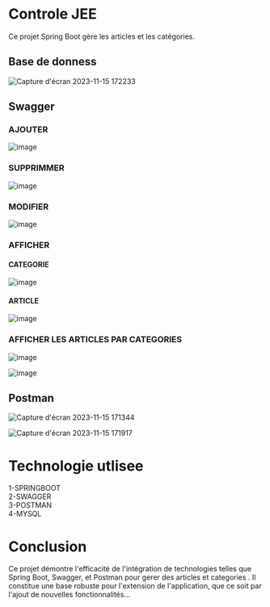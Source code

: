 # Controle JEE

Ce projet Spring Boot gère les articles et les catégories.

## Base de donness

![Capture d'écran 2023-11-15 172233](https://github.com/ManalEssaoulajy/controlejee/assets/147450276/ad5e2d2d-ae7c-468b-83f4-61e7d4a1c952)

## Swagger

### AJOUTER
![image](https://github.com/ManalEssaoulajy/controlejee/assets/147450276/b904d6f7-e1a3-4744-bdba-e1a02c958696)

### SUPPRIMMER 

![image](https://github.com/ManalEssaoulajy/controlejee/assets/147450276/520a9e44-816e-48e5-a8da-c8dc5af436bc)
### MODIFIER 

![image](https://github.com/ManalEssaoulajy/controlejee/assets/147450276/d57b552a-5701-46f0-a4c6-1fd536cd3aa0)

### AFFICHER

#### CATEGORIE

![image](https://github.com/ManalEssaoulajy/controlejee/assets/147450276/2ca202e2-2332-4847-b311-a4a7bdd4262d)

#### ARTICLE

![image](https://github.com/ManalEssaoulajy/controlejee/assets/147450276/fa17aef6-c839-4fd2-abe3-aef5d10ac725)

### AFFICHER LES ARTICLES PAR CATEGORIES
![image](https://github.com/ManalEssaoulajy/controlejee/assets/147450276/9915a5ed-221c-4784-a313-d29436d02423)

![image](https://github.com/ManalEssaoulajy/controlejee/assets/147450276/f89b361d-435d-4f02-8398-291ced48b381)

## Postman
![Capture d'écran 2023-11-15 171344](https://github.com/ManalEssaoulajy/controlejee/assets/147450276/9dbf0893-04fd-457c-bc5c-4019baa953a8)

![Capture d'écran 2023-11-15 171917](https://github.com/ManalEssaoulajy/controlejee/assets/147450276/b2a7f28d-acea-4890-a871-df2745dc8262)

# Technologie utlisee
1-SPRINGBOOT  
2-SWAGGER  
3-POSTMAN  
4-MYSQL

# Conclusion
Ce projet démontre l'efficacité de l'intégration de technologies telles que Spring Boot, Swagger, et Postman pour gerer des articles et categories . Il constitue une base robuste pour l'extension de l'application, que ce soit par l'ajout de nouvelles fonctionnalités...
